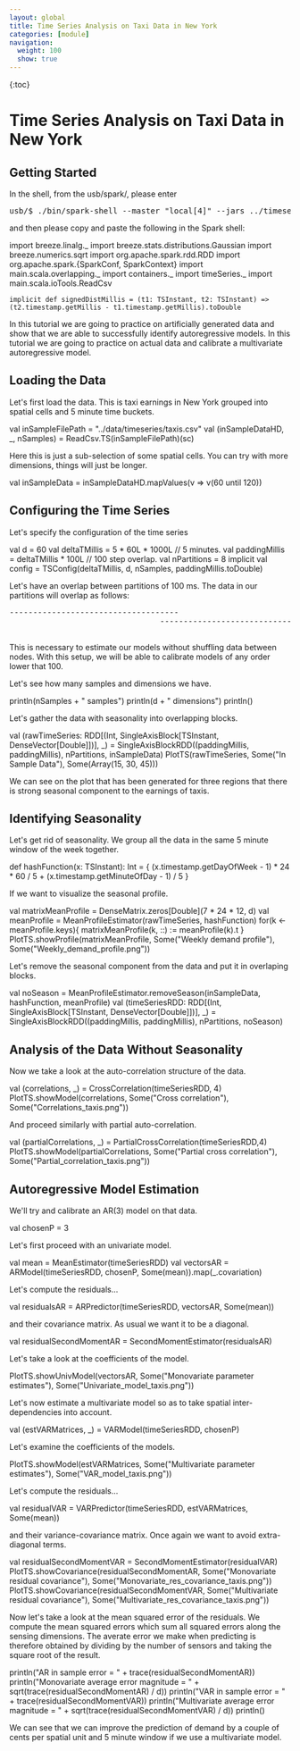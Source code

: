 ```yaml
---
layout: global
title: Time Series Analysis on Taxi Data in New York
categories: [module]
navigation:
  weight: 100
  show: true
---
```


{:toc}

# Time Series Analysis on Taxi Data in New York

## Getting Started
In the shell, from the usb/spark/, please enter

<pre class="prettyprint lang-bsh">
usb/$ ./bin/spark-shell --master "local[4]" --jars ../timeseries/sparkgeots.jar --driver-memory 2G
</pre>

and then please copy and paste the following in the Spark shell:

<div class="codetabs">
<div data-lang="scala" markdown="1">
    import breeze.linalg._
    import breeze.stats.distributions.Gaussian
    import breeze.numerics.sqrt
    import org.apache.spark.rdd.RDD
    import org.apache.spark.{SparkConf, SparkContext}
    import main.scala.overlapping._
    import containers._
    import timeSeries._
    import main.scala.ioTools.ReadCsv

    implicit def signedDistMillis = (t1: TSInstant, t2: TSInstant) => (t2.timestamp.getMillis - t1.timestamp.getMillis).toDouble
</div>
</div>


In this tutorial we are going to practice on artificially generated data
and show that we are able to successfully identify autoregressive models.
In this tutorial we are going to practice on actual data
and calibrate a multivariate autoregressive model.

## Loading the Data

Let's first load the data. This is taxi earnings in New York
grouped into spatial cells and 5 minute time buckets.

<div class="codetabs">
<div data-lang="scala" markdown="1">
    val inSampleFilePath = "../data/timeseries/taxis.csv"
    val (inSampleDataHD, _, nSamples) = ReadCsv.TS(inSampleFilePath)(sc)
</div>
</div>

Here this is just a sub-selection of some spatial cells.
You can try with more dimensions, things will just be longer.

<div class="codetabs">
<div data-lang="scala" markdown="1">
    val inSampleData = inSampleDataHD.mapValues(v => v(60 until 120))
</div>
</div>

## Configuring the Time Series

Let's specify the configuration of the time series

<div class="codetabs">
<div data-lang="scala" markdown="1">
    val d = 60
    val deltaTMillis = 5 * 60L * 1000L // 5 minutes.
    val paddingMillis  = deltaTMillis * 100L // 100 step overlap.
    val nPartitions   = 8
    implicit val config = TSConfig(deltaTMillis, d, nSamples, paddingMillis.toDouble)
</div>
</div>

Let's have an overlap between partitions of 100 ms.
The data in our partitions will overlap as follows:
<pre class="prettyprint lang-bsh">
------------------------------------
                                -----------------------------------
                                                              ---------------------------------
</pre>
This is necessary to estimate our models without shuffling data between nodes.
With this setup, we will be able to calibrate models of any order lower that 100.

Let's see how many samples and dimensions we have.

<div class="codetabs">
<div data-lang="scala" markdown="1">
    println(nSamples + " samples")
    println(d + " dimensions")
    println()
</div>
</div>

Let's gather the data with seasonality into overlapping blocks.

<div class="codetabs">
<div data-lang="scala" markdown="1">
    val (rawTimeSeries: RDD[(Int, SingleAxisBlock[TSInstant, DenseVector[Double]])], _) =
        SingleAxisBlockRDD((paddingMillis, paddingMillis), nPartitions, inSampleData)
    PlotTS(rawTimeSeries, Some("In Sample Data"), Some(Array(15, 30, 45)))
</div>
</div>

We can see on the plot that has been generated for three regions that there is strong seasonal component to the earnings of taxis.


## Identifying Seasonality

Let's get rid of seasonality. We group all the data in the same 5 minute window of the week together.

<div class="codetabs">
<div data-lang="scala" markdown="1">
    def hashFunction(x: TSInstant): Int = {
        (x.timestamp.getDayOfWeek - 1) * 24 * 60 / 5 + (x.timestamp.getMinuteOfDay - 1) / 5
    }
</div>
</div>

If we want to visualize the seasonal profile.

<div class="codetabs">
<div data-lang="scala" markdown="1">
    val matrixMeanProfile = DenseMatrix.zeros[Double](7 * 24 * 12, d)
    val meanProfile = MeanProfileEstimator(rawTimeSeries, hashFunction)
    for(k <- meanProfile.keys){
        matrixMeanProfile(k, ::) := meanProfile(k).t
    }
    PlotTS.showProfile(matrixMeanProfile, Some("Weekly demand profile"), Some("Weekly_demand_profile.png"))
</div>
</div>

Let's remove the seasonal component from the data and put it in overlaping blocks.

<div class="codetabs">
<div data-lang="scala" markdown="1">
    val noSeason = MeanProfileEstimator.removeSeason(inSampleData, hashFunction, meanProfile)
    val (timeSeriesRDD: RDD[(Int, SingleAxisBlock[TSInstant, DenseVector[Double]])], _) =
    SingleAxisBlockRDD((paddingMillis, paddingMillis), nPartitions, noSeason)
</div>
</div>

## Analysis of the Data Without Seasonality

Now we take a look at the auto-correlation structure of the data.

<div class="codetabs">
<div data-lang="scala" markdown="1">
    val (correlations, _) = CrossCorrelation(timeSeriesRDD, 4)
    PlotTS.showModel(correlations, Some("Cross correlation"), Some("Correlations_taxis.png"))
</div>
</div>

And proceed similarly with partial auto-correlation.

<div class="codetabs">
<div data-lang="scala" markdown="1">
    val (partialCorrelations, _) = PartialCrossCorrelation(timeSeriesRDD,4)
    PlotTS.showModel(partialCorrelations, Some("Partial cross correlation"), Some("Partial_correlation_taxis.png"))
</div>
</div>

## Autoregressive Model Estimation

We'll try and calibrate an AR(3) model on that data.

<div class="codetabs">
<div data-lang="scala" markdown="1">
    val chosenP = 3
</div>
</div>

Let's first proceed with an univariate model.

<div class="codetabs">
<div data-lang="scala" markdown="1">
    val mean = MeanEstimator(timeSeriesRDD)
    val vectorsAR = ARModel(timeSeriesRDD, chosenP, Some(mean)).map(_.covariation)
</div>
</div>

Let's compute the residuals...

<div class="codetabs">
<div data-lang="scala" markdown="1">
    val residualsAR = ARPredictor(timeSeriesRDD, vectorsAR, Some(mean))
</div>
</div>

and their covariance matrix. As usual we want it to be a diagonal.

<div class="codetabs">
<div data-lang="scala" markdown="1">
    val residualSecondMomentAR = SecondMomentEstimator(residualsAR)
</div>
</div>

Let's take a look at the coefficients of the model.

<div class="codetabs">
<div data-lang="scala" markdown="1">
    PlotTS.showUnivModel(vectorsAR, Some("Monovariate parameter estimates"), Some("Univariate_model_taxis.png"))
</div>
</div>

Let's now estimate a multivariate model so as to take spatial inter-dependencies into account.

<div class="codetabs">
<div data-lang="scala" markdown="1">
    val (estVARMatrices, _) = VARModel(timeSeriesRDD, chosenP)
</div>
</div>

Let's examine the coefficients of the models.

<div class="codetabs">
<div data-lang="scala" markdown="1">
    PlotTS.showModel(estVARMatrices, Some("Multivariate parameter estimates"), Some("VAR_model_taxis.png"))
</div>
</div>

Let's compute the residuals...

<div class="codetabs">
<div data-lang="scala" markdown="1">
    val residualVAR = VARPredictor(timeSeriesRDD, estVARMatrices, Some(mean))
</div>
</div>

and their variance-covariance matrix. Once again we want to avoid extra-diagonal terms.

<div class="codetabs">
<div data-lang="scala" markdown="1">
    val residualSecondMomentVAR = SecondMomentEstimator(residualVAR)
    PlotTS.showCovariance(residualSecondMomentAR, Some("Monovariate residual covariance"),  Some("Monovariate_res_covariance_taxis.png"))
    PlotTS.showCovariance(residualSecondMomentVAR, Some("Multivariate residual covariance"), Some("Multivariate_res_covariance_taxis.png"))
</div>
</div>

Now let's take a look at the mean squared error of the residuals. We compute the mean squared errors which sum all 
squared errors along the sensing dimensions. The averate error we make when predicting is therefore obtained 
by dividing by the number of sensors and taking the square root of the result.

<div class="codetabs">
<div data-lang="scala" markdown="1">
    println("AR in sample error = " + trace(residualSecondMomentAR))
    println("Monovariate average error magnitude = " + sqrt(trace(residualSecondMomentAR) / d))
    println("VAR in sample error = " + trace(residualSecondMomentVAR))
    println("Multivariate average error magnitude = " + sqrt(trace(residualSecondMomentVAR) / d))
    println()
</div>
</div>

We can see that we can improve the prediction of demand by a couple of cents per spatial unit and 
5 minute window if we use a multivariate model.
